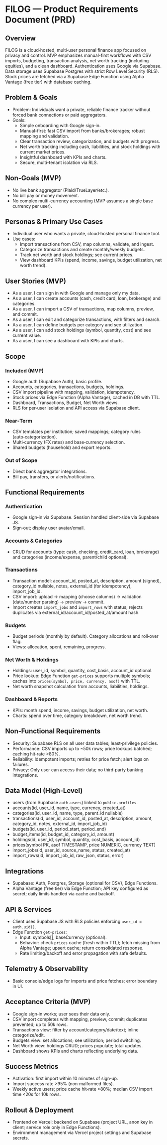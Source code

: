 # FILOG — Product Requirements Document (PRD)

## Overview
FILOG is a cloud‑hosted, multi‑user personal finance app focused on privacy and control. MVP emphasizes manual-first workflows with CSV imports, budgeting, transaction analysis, net worth tracking (including equities), and a clean dashboard. Authentication uses Google via Supabase. Data storage uses Supabase Postgres with strict Row Level Security (RLS). Stock prices are fetched via a Supabase Edge Function using Alpha Vantage (free tier) with database caching.

## Problem & Goals
- Problem: Individuals want a private, reliable finance tracker without forced bank connections or paid aggregators.
- Goals:
  - Simple onboarding with Google sign‑in.
  - Manual-first: fast CSV import from banks/brokerages; robust mapping and validation.
  - Clear transaction review, categorization, and budgets with progress.
  - Net worth tracking including cash, liabilities, and stock holdings with current market prices.
  - Insightful dashboard with KPIs and charts.
  - Secure, multi-tenant isolation via RLS.

## Non-Goals (MVP)
- No live bank aggregator (Plaid/TrueLayer/etc.).
- No bill pay or money movement.
- No complex multi-currency accounting (MVP assumes a single base currency per user).

## Personas & Primary Use Cases
- Individual user who wants a private, cloud‑hosted personal finance tool.
- Use cases:
  - Import transactions from CSV, map columns, validate, and ingest.
  - Categorize transactions and create monthly/weekly budgets.
  - Track net worth and stock holdings; see current prices.
  - View dashboard KPIs (spend, income, savings, budget utilization, net worth trend).

## User Stories (MVP)
- As a user, I can sign in with Google and manage only my data.
- As a user, I can create accounts (cash, credit card, loan, brokerage) and categories.
- As a user, I can import a CSV of transactions, map columns, preview, and commit.
- As a user, I can edit and categorize transactions, with filters and search.
- As a user, I can define budgets per category and see utilization.
- As a user, I can add stock holdings (symbol, quantity, cost) and see current value.
- As a user, I can see a dashboard with KPIs and charts.

## Scope
### Included (MVP)
- Google auth (Supabase Auth), basic profile.
- Accounts, categories, transactions, budgets, holdings.
- CSV import pipeline with mapping, validation, idempotency.
- Stock prices via Edge Function (Alpha Vantage), cached in DB with TTL.
- Dashboard, Transactions, Budget, Net Worth views.
- RLS for per‑user isolation and API access via Supabase client.

### Near‑Term
- CSV templates per institution; saved mappings; category rules (auto‑categorization).
- Multi‑currency (FX rates) and base‑currency selection.
- Shared budgets (household) and export reports.

### Out of Scope
- Direct bank aggregator integrations.
- Bill pay, transfers, or alerts/notifications.

## Functional Requirements
### Authentication
- Google sign‑in via Supabase. Session handled client‑side via Supabase JS.
- Sign‑out; display user avatar/email.

### Accounts & Categories
- CRUD for accounts (type: cash, checking, credit_card, loan, brokerage) and categories (income/expense, parent/child optional).

### Transactions
- Transaction model: account_id, posted_at, description, amount (signed), category_id nullable, notes, external_id (for idempotency), import_job_id.
- CSV import: upload → mapping (choose columns) → validation (date/number parsing) → preview → commit.
- Import creates `import_jobs` and `import_rows` with status; rejects duplicates via external_id/account_id/posted_at/amount hash.

### Budgets
- Budget periods (monthly by default). Category allocations and roll‑over flag.
- Views: allocation, spent, remaining, progress.

### Net Worth & Holdings
- Holdings: user_id, symbol, quantity, cost_basis, account_id optional.
- Price lookup: Edge Function `get-prices` supports multiple symbols; caches into `prices(symbol, price, currency, asof)` with TTL.
- Net worth snapshot calculation from accounts, liabilities, holdings.

### Dashboard & Reports
- KPIs: month spend, income, savings, budget utilization, net worth.
- Charts: spend over time, category breakdown, net worth trend.

## Non‑Functional Requirements
- Security: Supabase RLS on all user data tables; least‑privilege policies.
- Performance: CSV imports up to ~50k rows; price lookups batched; caching hit‑rate >80%.
- Reliability: Idempotent imports; retries for price fetch; alert logs on failures.
- Privacy: Only user can access their data; no third‑party banking integrations.

## Data Model (High‑Level)
- users (from Supabase `auth.users`) linked to `public.profiles`.
- accounts(id, user_id, name, type, currency, created_at)
- categories(id, user_id, name, type, parent_id nullable)
- transactions(id, user_id, account_id, posted_at, description, amount, category_id, notes, external_id, import_job_id)
- budgets(id, user_id, period_start, period_end)
- budget_items(id, budget_id, category_id, amount)
- holdings(id, user_id, symbol, quantity, cost_basis, account_id)
- prices(symbol PK, asof TIMESTAMP, price NUMERIC, currency TEXT)
- import_jobs(id, user_id, source_name, status, created_at)
- import_rows(id, import_job_id, raw_json, status, error)

## Integrations
- Supabase: Auth, Postgres, Storage (optional for CSV), Edge Functions.
- Alpha Vantage (free tier) via Edge Function; API key configured as secret; daily limits handled via cache and backoff.

## API & Services
- Client uses Supabase JS with RLS policies enforcing `user_id = auth.uid()`.
- Edge Function `get-prices`:
  - Input: symbols[], baseCurrency (optional).
  - Behavior: check `prices` cache (fresh within TTL); fetch missing from Alpha Vantage; upsert cache; return consolidated response.
  - Rate limiting/backoff and error propagation with safe defaults.

## Telemetry & Observability
- Basic console/edge logs for imports and price fetches; error boundary in UI.

## Acceptance Criteria (MVP)
- Google sign‑in works; user sees their data only.
- CSV import completes with mapping, preview, commit; duplicates prevented; up to 50k rows.
- Transactions view: filter by account/category/date/text; inline categorize/edit.
- Budgets view: set allocations; see utilization; period switching.
- Net Worth view: holdings CRUD; prices populate; total updates.
- Dashboard shows KPIs and charts reflecting underlying data.

## Success Metrics
- Activation: first import within 10 minutes of sign‑up.
- Import success rate >95% (non‑malformed files).
- Weekly active users; price cache hit‑rate >80%; median CSV import time <20s for 10k rows.

## Rollout & Deployment
- Frontend on Vercel; backend on Supabase (project URL, anon key in client; service role only in Edge Functions).
- Environment management via Vercel project settings and Supabase secrets.


